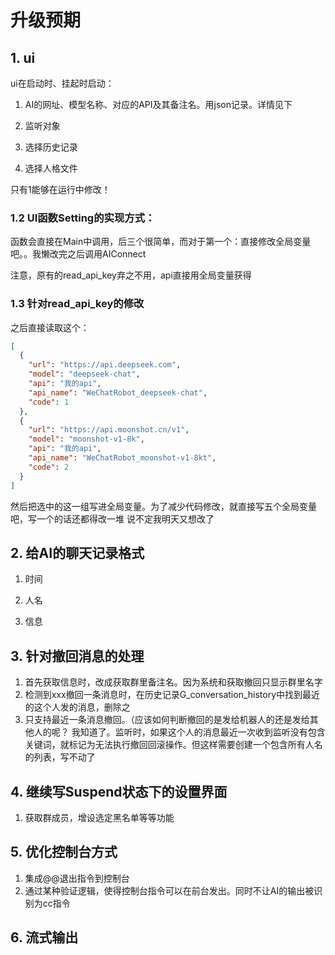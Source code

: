 # 升级预期

## 1. ui

ui在启动时、挂起时启动：

1. AI的网址、模型名称、对应的API及其备注名。用json记录。详情见下

1. 监听对象

2. 选择历史记录

3. 选择人格文件

只有1能够在运行中修改！



### 1.2 UI函数Setting的实现方式：

函数会直接在Main中调用，后三个很简单，而对于第一个：直接修改全局变量吧。。我懒改完之后调用AIConnect

注意，原有的read_api_key弃之不用，api直接用全局变量获得




### 1.3 针对read_api_key的修改

之后直接读取这个：

```json
[
  {
    "url": "https://api.deepseek.com",
    "model": "deepseek-chat",
    "api": "我的api",
    "api_name": "WeChatRobot_deepseek-chat",
    "code": 1
  },
  {
    "url": "https://api.moonshot.cn/v1",
    "model": "moonshot-v1-8k",
    "api": "我的api",
    "api_name": "WeChatRobot_moonshot-v1-8kt",
    "code": 2
  }
]
```

然后把选中的这一组写进全局变量。为了减少代码修改，就直接写五个全局变量吧，写一个的话还都得改一堆
说不定我明天又想改了





## 2. 给AI的聊天记录格式

1. 时间

2. 人名

3. 信息



## 3. 针对撤回消息的处理

1. 首先获取信息时，改成获取群里备注名。因为系统和获取撤回只显示群里名字
2. 检测到xxx撤回一条消息时，在历史记录G_conversation_history中找到最近的这个人发的消息，删除之
3. 只支持最近一条消息撤回。（应该如何判断撤回的是发给机器人的还是发给其他人的呢？ 我知道了。监听时，如果这个人的消息最近一次收到监听没有包含关键词，就标记为无法执行撤回回滚操作。但这样需要创建一个包含所有人名的列表，写不动了

## 4. 继续写Suspend状态下的设置界面

1. 获取群成员，增设选定黑名单等等功能

## 5. 优化控制台方式

1. 集成@@退出指令到控制台
2. 通过某种验证逻辑，使得控制台指令可以在前台发出。同时不让AI的输出被识别为cc指令

## 6. 流式输出